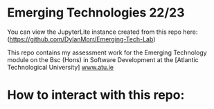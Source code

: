 # Emerging Technologies 22/23

You can view the JupyterLite instance created from this repo here:
(https://github.com/DylanMorr/Emerging-Tech-Lab)

This repo contains my assessment work for the Emerging Technology module on the Bsc (Hons) in Software Development at the 
[Atlantic Technological University] www.atu.ie

# How to interact with this repo:
